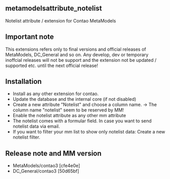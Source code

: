 metamodelsattribute_notelist
---

Notelist attribute / extension for Contao MetaModels

Important note
---

This extensions refers only to final versions and official releases of MetaModels, DC_General and so on. Any develop, dev or temporary inoffcial releases will not be support and the extension not be updated / supported etc. until the next official release!

Installation
---

- Install as any other extension for contao. 
- Update the database and the internal core (if not disabled)
- Create a new attribute "Notelist" and choose a column name. -> The column name "notelist" seem to be reserved by MM!
- Enable the notelist attribute as any other mm attribute
- The notelist comes with a formular field. In case you want to send notelist data via email.
- If you want to filter your mm list to show only notelist data: Create a new notelist filter.

Release note and MM version
---

- MetaModels/contao3 [cfe4e0e]
- DC_General/contao3 [50d65bf]
